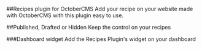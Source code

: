 ##Recipes plugin for OctoberCMS
Add your recipe on your website made with OctoberCMS with this plugin easy to use.

##Published, Drafted or Hidden
Keep the control on your recipes

###Dashboard widget
Add the Recipes Plugin's widget on your dashboard
